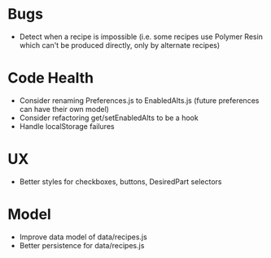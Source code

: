 # Bugs
- Detect when a recipe is impossible (i.e. some recipes use Polymer Resin which can't be produced directly, only by alternate recipes)


# Code Health
- Consider renaming Preferences.js to EnabledAlts.js (future preferences can have their own model)
- Consider refactoring get/setEnabledAlts to be a hook
- Handle localStorage failures


# UX
- Better styles for checkboxes, buttons, DesiredPart selectors



# Model
- Improve data model of data/recipes.js
- Better persistence for data/recipes.js



